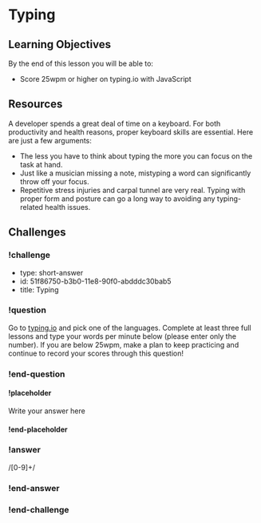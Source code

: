 # Typing

## Learning Objectives

By the end of this lesson you will be able to:

* Score 25wpm or higher on typing.io with JavaScript

## Resources

A developer spends a great deal of time on a keyboard. For both productivity and health reasons, proper keyboard skills are essential. Here are just a few arguments:

- The less you have to think about typing the more you can focus on the task at hand.
- Just like a musician missing a note, mistyping a word can significantly throw off your focus.
- Repetitive stress injuries and carpal tunnel are very real. Typing with proper form and posture can go a long way to avoiding any typing-related health issues.

## Challenges

<!-- Question -->

### !challenge

* type: short-answer
* id: 51f86750-b3b0-11e8-90f0-abdddc30bab5
* title: Typing

### !question

Go to [typing.io](https://typing.io/lessons) and pick one of the languages. Complete at least three full lessons and type your words per minute below (please enter only the number). If you are below 25wpm, make a plan to keep practicing and continue to record your scores through this question!

### !end-question

#### !placeholder

Write your answer here

#### !end-placeholder

### !answer

/[0-9]+/

### !end-answer

### !end-challenge